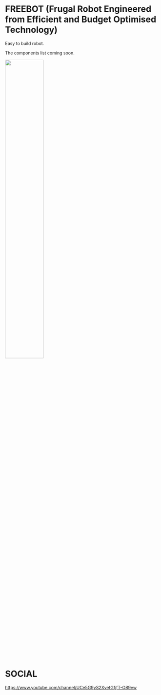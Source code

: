# FREEBOT (Frugal Robot Engineered from Efficient and Budget Optimised Technology)
Easy to build robot.

The components list coming soon.

<img src="https://github.com/sastejugaad/FREEBOT/blob/main/Circuit_diagram_v1.png" width="50%" height="50%">

# SOCIAL
https://www.youtube.com/channel/UCe5G9yS2XvetGfjfT-O89vw
